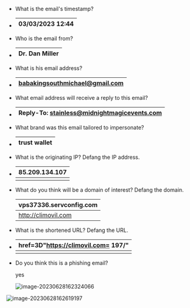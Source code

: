 - What is the email's timestamp? 

- | 03/03/2023 12:44 |
  | ---------------- |

  

- Who is the email from?

- | Dr. Dan Miller |
  | -------------- |

  

- What is his email address?

- | <babakingsouthmichael@gmail.com> |
  | -------------------------------- |

  

- What email address will receive a reply to this email?

- | Reply-To: stainless@midnightmagicevents.com |
  | ------------------------------------------- |

  

- What brand was this email tailored to impersonate?

- | trust wallet |
  | ------------ |

  

- What is the originating IP? Defang the IP address.

- | 85.209.134.107 |
  | -------------- |
  |                |

- What do you think will be a domain of interest? Defang the domain.

  | vps37336.servconfig.com |
  | ----------------------- |
  | http://climovil.com     |

  

- What is the shortened URL? Defang the URL.

- | href=3D"https://climovil.com= 197/" |
  | ----------------------------------- |
  |                                     |

  

- Do you think this is a phishing email?

  yes

  

  ![image-20230628162324066](C:\Users\nimes\AppData\Roaming\Typora\typora-user-images\image-20230628162324066.png)

![image-20230628162619197](C:\Users\nimes\AppData\Roaming\Typora\typora-user-images\image-20230628162619197.png)